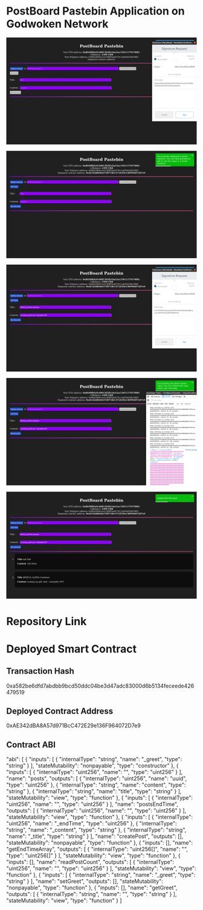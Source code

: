 <!-- @format -->

# PostBoard Pastebin Application on Godwoken Network

![image](2.png)

![image](3.png)

![image](4.png)

![image](5.png)

![image](6.png)

# Repository Link

# Deployed Smart Contract

## Transaction Hash

0xa582be6dfd7abdbb9bcd50ddc04be3d47adc83000d6b5134feceede426479519

## Deployed Contract Address

0xAE342dBA8A57d971BcC472E29e136F964072D7e9

## Contract ABI

"abi": [
{
"inputs": [
{
"internalType": "string",
"name": "_greet",
"type": "string"
}
],
"stateMutability": "nonpayable",
"type": "constructor"
},
{
"inputs": [
{
"internalType": "uint256",
"name": "",
"type": "uint256"
}
],
"name": "posts",
"outputs": [
{
"internalType": "uint256",
"name": "uuid",
"type": "uint256"
},
{
"internalType": "string",
"name": "content",
"type": "string"
},
{
"internalType": "string",
"name": "title",
"type": "string"
}
],
"stateMutability": "view",
"type": "function"
},
{
"inputs": [
{
"internalType": "uint256",
"name": "",
"type": "uint256"
}
],
"name": "postsEndTime",
"outputs": [
{
"internalType": "uint256",
"name": "",
"type": "uint256"
}
],
"stateMutability": "view",
"type": "function"
},
{
"inputs": [
{
"internalType": "uint256",
"name": "_endTime",
"type": "uint256"
},
{
"internalType": "string",
"name": "_content",
"type": "string"
},
{
"internalType": "string",
"name": "_title",
"type": "string"
}
],
"name": "createPost",
"outputs": [],
"stateMutability": "nonpayable",
"type": "function"
},
{
"inputs": [],
"name": "getEndTimeArray",
"outputs": [
{
"internalType": "uint256[]",
"name": "",
"type": "uint256[]"
}
],
"stateMutability": "view",
"type": "function"
},
{
"inputs": [],
"name": "readPostCount",
"outputs": [
{
"internalType": "uint256",
"name": "",
"type": "uint256"
}
],
"stateMutability": "view",
"type": "function"
},
{
"inputs": [
{
"internalType": "string",
"name": "_greet",
"type": "string"
}
],
"name": "setGreet",
"outputs": [],
"stateMutability": "nonpayable",
"type": "function"
},
{
"inputs": [],
"name": "getGreet",
"outputs": [
{
"internalType": "string",
"name": "",
"type": "string"
}
],
"stateMutability": "view",
"type": "function"
}
]

